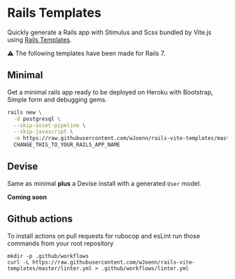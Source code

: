 # Rails Templates

Quickly generate a Rails app with Stimulus and Scss bundled by Vite.js using [Rails Templates](http://guides.rubyonrails.org/rails_application_templates.html).

⚠️ The following templates have been made for Rails 7.

## Minimal

Get a minimal rails app ready to be deployed on Heroku with Bootstrap, Simple form and debugging gems.

```bash
rails new \
  -d postgresql \
  --skip-asset-pipeline \
  --skip-javascript \
  -m https://raw.githubusercontent.com/wJoenn/rails-vite-templates/master/minimal.rb \
  CHANGE_THIS_TO_YOUR_RAILS_APP_NAME
```

## Devise

Same as minimal **plus** a Devise install with a generated `User` model.

**Coming soon**

## Github actions
To install actions on pull requests for rubocop and esLint run those commands from your root repository
```
mkdir -p .github/workflows
curl -L https://raw.githubusercontent.com/wJoenn/rails-vite-templates/master/linter.yml > .github/workflows/linter.yml
```
